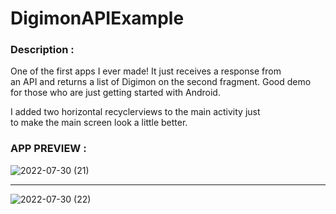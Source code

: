 # DigimonAPIExample

### Description :

<p>One of the first apps I ever made! It just receives a response from<br>
an API and returns a list of Digimon on the second fragment. Good demo<br>
for those who are just getting started with Android.</p>

<p>I added two horizontal recyclerviews to the main activity just<br>
to make the main screen look a little better.</p>

### APP PREVIEW :

![2022-07-30 (21)](https://user-images.githubusercontent.com/105057858/181924738-61945bb1-86a7-439b-b661-baccaf788521.png)

<hr>

![2022-07-30 (22)](https://user-images.githubusercontent.com/105057858/181924739-e2f88b7f-3161-41f2-b26d-694295cab362.png)
